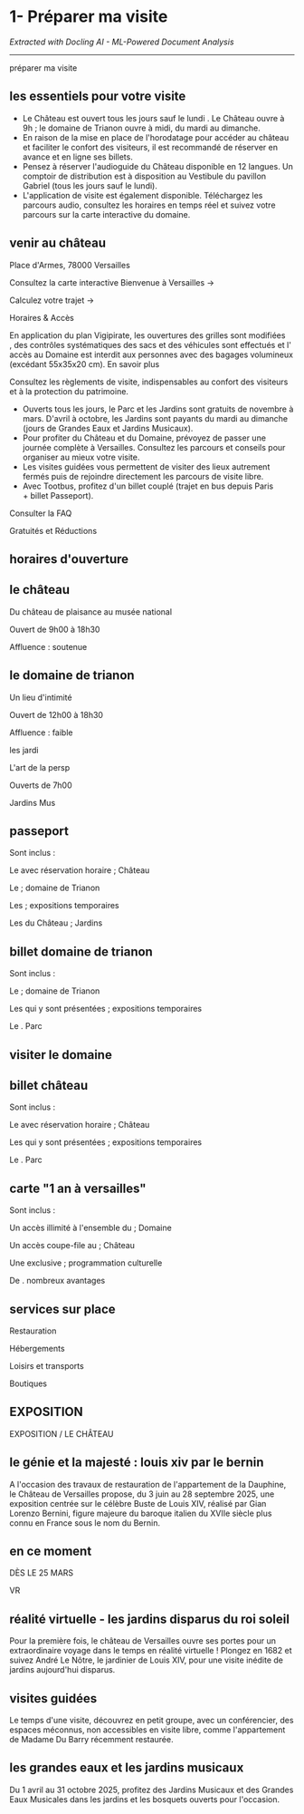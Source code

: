 # 1- Préparer ma visite

*Extracted with Docling AI - ML-Powered Document Analysis*

---

préparer ma visite

## les essentiels pour votre visite

- Le Château est ouvert tous les jours sauf le lundi . Le Château ouvre à 9h ; le domaine de Trianon ouvre à midi, du mardi au dimanche.
- En raison de la mise en place de l'horodatage pour accéder au château et faciliter le confort des visiteurs, il est recommandé de réserver en avance et en ligne ses billets.
- Pensez à réserver l'audioguide du Château disponible en 12 langues. Un comptoir de distribution est à disposition au Vestibule du pavillon Gabriel (tous les jours sauf le lundi).
- L'application de visite est également disponible. Téléchargez les parcours audio, consultez les horaires en temps réel et suivez votre parcours sur la carte interactive du domaine.

<!-- image -->

## venir au château

Place d'Armes, 78000 Versailles

Consultez la carte interactive Bienvenue à Versailles →

Calculez votre trajet →

<!-- image -->

Horaires &amp; Accès

<!-- image -->

En application du plan Vigipirate, les ouvertures des grilles sont modifiées , des contrôles systématiques des sacs et des véhicules sont effectués et l' accès au Domaine est interdit aux personnes avec des bagages volumineux (excédant 55x35x20 cm). En savoir plus

Consultez les règlements de visite, indispensables au confort des visiteurs et à la protection du patrimoine.

- Ouverts tous les jours, le Parc et les Jardins sont gratuits de novembre à mars. D'avril à octobre, les Jardins sont payants du mardi au dimanche (jours de Grandes Eaux et Jardins Musicaux).
- Pour profiter du Château et du Domaine, prévoyez de passer une journée complète à Versailles. Consultez les parcours et conseils pour organiser au mieux votre visite.
- Les visites guidées vous permettent de visiter des lieux autrement fermés puis de rejoindre directement les parcours de visite libre.
- Avec Tootbus, profitez d'un billet couplé (trajet en bus depuis Paris + billet Passeport).

<!-- image -->

<!-- image -->

Consulter la FAQ

Gratuités et Réductions

## horaires d'ouverture

<!-- image -->

<!-- image -->

## le château

Du château de plaisance au musée national

Ouvert de 9h00 à 18h30

<!-- image -->

Affluence : soutenue

<!-- image -->

## le domaine de trianon

Un lieu d'intimité

Ouvert de 12h00 à 18h30

<!-- image -->

Affluence : faible

les jardi

<!-- image -->

L'art de la persp

Ouverts de 7h00

<!-- image -->

Jardins Mus

## passeport

Sont inclus :

Le avec réservation horaire ; Château

Le ; domaine de Trianon

Les ; expositions temporaires

Les du Château ; Jardins

<!-- image -->

<!-- image -->

## billet domaine de trianon

Sont inclus :

Le ; domaine de Trianon

Les qui y sont présentées ; expositions temporaires

Le . Parc

<!-- image -->

## visiter le domaine

## billet château

Sont inclus :

Le avec réservation horaire ; Château

Les qui y sont présentées ; expositions temporaires

Le . Parc

<!-- image -->

## carte "1 an à versailles"

Sont inclus :

Un accès illimité à l'ensemble du ; Domaine

Un accès coupe-file au ; Château

Une exclusive ; programmation culturelle

De . nombreux avantages

<!-- image -->

## services sur place

<!-- image -->

Restauration

<!-- image -->

Hébergements

Loisirs et transports

<!-- image -->

Boutiques

<!-- image -->

## EXPOSITION

<!-- image -->

EXPOSITION / LE CHÂTEAU

## le génie et la majesté : louis xiv par le bernin

A l'occasion des travaux de restauration de l'appartement de la Dauphine, le Château de Versailles propose, du 3 juin au 28 septembre 2025, une exposition centrée sur le célèbre Buste de Louis XIV, réalisé par Gian Lorenzo Bernini, figure majeure du baroque italien du XVIIe siècle plus connu en France sous le nom du Bernin.

## en ce moment

DÈS LE 25 MARS

<!-- image -->

VR

## réalité virtuelle - les jardins disparus du roi soleil

Pour la première fois, le château de Versailles ouvre ses portes pour un extraordinaire voyage dans le temps en réalité virtuelle ! Plongez en 1682 et suivez André Le Nôtre, le jardinier de Louis XIV, pour une visite inédite de jardins aujourd'hui disparus.

<!-- image -->

## visites guidées

Le temps d'une visite, découvrez en petit groupe, avec un conférencier, des espaces méconnus, non accessibles en visite libre, comme l'appartement de Madame Du Barry récemment restaurée.

<!-- image -->

## les grandes eaux et les jardins musicaux

Du 1 avril au 31 octobre 2025, profitez des Jardins Musicaux et des Grandes Eaux Musicales dans les jardins et les bosquets ouverts pour l'occasion.